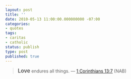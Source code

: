 ```yaml
---
layout: post
title: ''
date: 2010-05-13 11:00:00.000000000 -07:00
categories:
- quotes
tags:
- caritas
- catholic
status: publish
type: post
published: true
---
```

> <big><strong>Love</strong></big> endures all things.
&mdash; [1 Corinthians 13:7](http://www.usccb.org/nab/bible/1corinthians/1corinthians13.htm#v7) (NAB)
